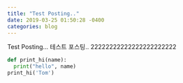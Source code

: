 ```yaml
---
title: "Test Posting.."
date: 2019-03-25 01:50:28 -0400
categories: blog
---
```


Test Posting...
테스트 포스팅..  22222222222222222222222


```python
def print_hi(name):
  print("hello", name)
print_hi('Tom')
```
